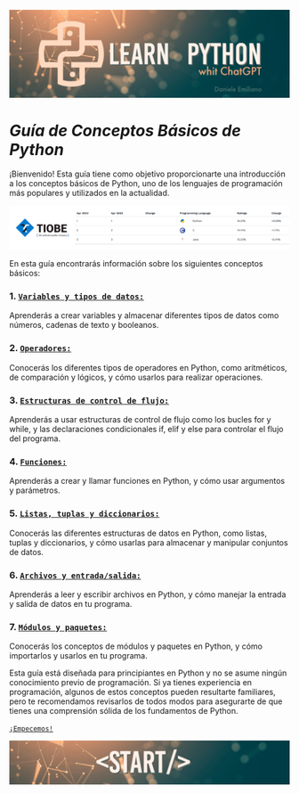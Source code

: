 <p align="center">
  <img src="../src/Learn-python.png">
</p>


# ***Guía de Conceptos Básicos de Python***

¡Bienvenido! 
Esta guía tiene como objetivo proporcionarte una introducción a los conceptos básicos de Python, uno de los lenguajes de programación más populares y utilizados en la actualidad.

<p align="center">
  <img src="../src/ranking01.png">
</p>


En esta guía encontrarás información sobre los siguientes conceptos básicos:


### 1. **[`Variables y tipos de datos:`](https://github.com/emilianod98/PythonChallenges-LowLevel/blob/main/conceptos_basicos/01-Variables%26TiposDeDatos.md)** 
Aprenderás a crear variables y almacenar diferentes tipos de datos como números, cadenas de texto y booleanos.

### 2. **[`Operadores:`](https://github.com/emilianod98/PythonChallenges-LowLevel/blob/main/conceptos_basicos/02-Operadores.md)** 
Conocerás los diferentes tipos de operadores en Python, como aritméticos, de comparación y lógicos, y cómo usarlos para realizar operaciones.

### 3. **[`Estructuras de control de flujo:`](https://github.com/emilianod98/PythonChallenges-LowLevel/blob/main/conceptos_basicos/03-EstructurasdeControldeFlujo.md)** 
Aprenderás a usar estructuras de control de flujo como los bucles for y while, y las declaraciones condicionales if, elif y else para controlar el flujo del programa.

### 4. **[`Funciones:`](https://github.com/emilianod98/PythonChallenges-LowLevel/blob/main/conceptos_basicos/01-Variables%26TiposDeDatos.md)** 
Aprenderás a crear y llamar funciones en Python, y cómo usar argumentos y parámetros.

### 5. **[`Listas, tuplas y diccionarios:`](https://github.com/emilianod98/PythonChallenges-LowLevel/blob/main/conceptos_basicos/01-Variables%26TiposDeDatos.md)** 
Conocerás las diferentes estructuras de datos en Python, como listas, tuplas y diccionarios, y cómo usarlas para almacenar y manipular conjuntos de datos.

### 6. **[`Archivos y entrada/salida:`](https://github.com/emilianod98/PythonChallenges-LowLevel/blob/main/conceptos_basicos/01-Variables%26TiposDeDatos.md)** 
Aprenderás a leer y escribir archivos en Python, y cómo manejar la entrada y salida de datos en tu programa.

### 7. **[`Módulos y paquetes:`](https://github.com/emilianod98/PythonChallenges-LowLevel/blob/main/conceptos_basicos/01-Variables%26TiposDeDatos.md)** 
Conocerás los conceptos de módulos y paquetes en Python, y cómo importarlos y usarlos en tu programa.


Esta guía está diseñada para principiantes en Python y no se asume ningún conocimiento previo de programación. Si ya tienes experiencia en programación, algunos de estos conceptos pueden resultarte familiares, pero te recomendamos revisarlos de todos modos para asegurarte de que tienes una comprensión sólida de los fundamentos de Python.


[`¡Empecemos!`](https://github.com/emilianod98/PythonChallenges-LowLevel/blob/main/conceptos_basicos/01-Variables%26TiposDeDatos.md)

<p align="center">
  <img src="../src/start.png">
</p>